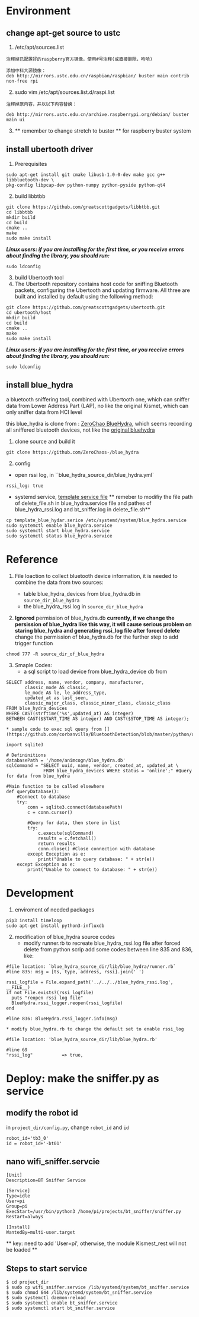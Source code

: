 # Environment

## change apt-get source to ustc
1. /etc/apt/sources.list
```
注释掉已配置好的raspberry官方镜像，使用#号注释(或直接删除，哈哈)

添加中科大源镜像：
deb http://mirrors.ustc.edu.cn/raspbian/raspbian/ buster main contrib non-free rpi
```
2. sudo vim /etc/apt/sources.list.d/raspi.list
```
注释掉原内容，并以以下内容替换：

deb http://mirrors.ustc.edu.cn/archive.raspberrypi.org/debian/ buster main ui
```
3. ** remember to change stretch to buster ** for raspberry buster system

## install ubertooth driver
1. Prerequisites
```
sudo apt-get install git cmake libusb-1.0-0-dev make gcc g++ libbluetooth-dev \
pkg-config libpcap-dev python-numpy python-pyside python-qt4
```
2. build libbtbb
```
git clone https://github.com/greatscottgadgets/libbtbb.git
cd libbtbb
mkdir build
cd build
cmake ..
make
sudo make install
```
***Linux users: if you are installing for the first time, or you receive errors about finding the library, you should run:***
```
sudo ldconfig
```
3. build Ubertooth tool
1. The Ubertooth repository contains host code for sniffing Bluetooth packets, configuring the Ubertooth and updating firmware. All three are built and installed by default using the following method:
```
git clone https://github.com/greatscottgadgets/ubertooth.git
cd ubertooth/host
mkdir build
cd build
cmake ..
make
sudo make install
```
***Linux users: if you are installing for the first time, or you receive errors about finding the library, you should run:***
```
sudo ldconfig
```

## install blue_hydra
a bluetooth sniffering tool, combined with Ubertooth one, which can sniffer data from Lower Address Part (LAP), no like the original Kismet, which can only sniffer data from HCI level

this blue_hydra is clone from : [ZeroChao BlueHydra](https://github.com/ZeroChaos-/blue_hydra), which seems recording all sniffered bluetooth devices, not like the [original bluehydra](https://github.com/greatscottgadgets/ubertooth/wiki/Capturing-BLE-in-Wireshark)


1. clone source and build it
```
git clone https://github.com/ZeroChaos-/blue_hydra
```

2. config
  * open rssi log, in ``blue_hydra_source_dir/blue_hydra.yml`
```
rssi_log: true

```
  * systemd service, [template service file](docs/blue_hydra.service)
** remeber to modifiy the file path of delete_file.sh in blue_hydra.service file and pathes of blue_hydra_rssi.log and bt_sniffer.log in delete_file.sh**
```
cp template_blue_hydar.serice /etc/systemd/system/blue_hydra.service
sudo systemctl enable blue_hydra.service
sudo systemctl start blue_hydra.service
sudo systemctl status blue_hydra.service
```

# Reference
1. File loaction
to collect bluetooth device information, it is needed to combine the data from two sources:
    * table blue_hydra_devices from blue_hydra.db in `source_dir_blue_hydra`
    * the blue_hydra_rssi.log in `source_dir_blue_hydra`


2. **Ignored** permission of blue_hydra.db
**currently, if we change the persission of blue_hydra like this way, it will cause serious problem on staring blue_hydra and generating rssi_log file after forced delete**
change the permission of blue_hydra.db for the further step to add trigger function
```
chmod 777 -R source_dir_of_blue_hydra
```

3. Smaple Codes:
    * a sql script to load device from blue_hydra_device db from [](https://github.com/pwnieexpress/pwn_pad_sources/blob/develop/scripts/blue_hydra.sh)
```
SELECT address, name, vendor, company, manufacturer, 
       classic_mode AS classic, 
       le_mode AS le, le_address_type, 
       updated_at as last_seen,
       classic_major_class, classic_minor_class, classic_class 
FROM blue_hydra_devices 
WHERE CAST(strftime('%s',updated_at) AS integer) 
BETWEEN CAST($START_TIME AS integer) AND CAST($STOP_TIME AS integer);
```
    * sample code to exec sql query from [](https://github.com/corbanvilla/BluetoothDetection/blob/master/python/query.py):

```
import sqlite3

# Defininitions
databasePath = '/home/animcogn/blue_hydra.db'
sqlCommand = "SELECT uuid, name, vendor, created_at, updated_at \
              FROM blue_hydra_devices WHERE status = 'online';" #Query for data from blue_hydra

#Main function to be called elsewhere
def queryDatabase():
    #Connect to database
    try:
        conn = sqlite3.connect(databasePath)
        c = conn.cursor()

        #Query for data, then store in list
        try:
            c.execute(sqlCommand)
            results = c.fetchall()
            return results
            conn.close() #Close connection with database
        except Exception as e:
            print("Unable to query database: " + str(e))
    except Exception as e:
        print("Unable to connect to database: " + str(e))
```

# Development
1. enviroment of needed packages
```
pip3 install timeloop
sudo apt-get install python3-influxdb
```

2. modification of blue_hydra source codes
    * modify runner.rb to recreate blue_hydra_rssi.log file after forced delete from python scrip
add some codes between line 835 and 836, like:

```
#file location: `blue_hydra_source_dir/lib/blue_hydra/runner.rb`
#line 835: msg = [ts, type, address, rssi].join(' ')

rssi_logfile = File.expand_path('../../../blue_hydra_rssi.log', __FILE__)
if not File.exists?(rssi_logfile)
  puts "reopen rssi log file"
  BlueHydra.rssi_logger.reopen(rssi_logfile)
end

#line 836: BlueHydra.rssi_logger.info(msg)

```
    * modify blue_hydra.rb to change the default set to enable rssi_log


```
#file location: 'blue_hydra_source_dir/lib/blue_hydra.rb'

#line 69
"rssi_log"           => true,
```

# Deploy: make the sniffer.py as service
## modify the robot id
in `project_dir/config.py`, change `robot_id` and `id`
```
robot_id='tb3_0'
id = robot_id+'-bt01'
```

## nano wifi_sniffer.servcie
```
[Unit]
Description=BT Sniffer Service

[Service]
Type=idle
User=pi
Group=pi
ExecStart=/usr/bin/python3 /home/pi/projects/bt_sniffer/sniffer.py
Restart=always

[Install]
WantedBy=multi-user.target
```

** key: need to add 'User=pi', otherwise, the module Kismest_rest will not be loaded **


## Steps to start service

```
$ cd project_dir
$ sudo cp wifi_sniffer.service /lib/systemd/system/bt_sniffer.service
$ sudo chmod 644 /lib/systemd/system/bt_sniffer.service
$ sudo systemctl daemon-reload
$ sudo systemctl enable bt_sniffer.service
$ sudo systemctl start bt_sniffer.service
```
